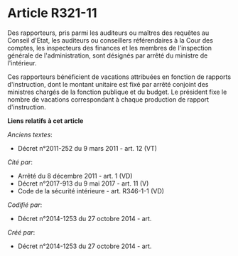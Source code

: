 # Article R321-11

Des rapporteurs, pris parmi les auditeurs ou maîtres des requêtes au Conseil d'Etat, les auditeurs ou conseillers
référendaires à la Cour des comptes, les inspecteurs des finances et les membres de l'inspection générale de
l'administration, sont désignés par arrêté du ministre de l'intérieur.

Ces rapporteurs bénéficient de vacations attribuées en fonction de rapports d'instruction, dont le montant unitaire est fixé
par arrêté conjoint des ministres chargés de la fonction publique et du budget. Le président fixe le nombre de vacations
correspondant à chaque production de rapport d'instruction.

**Liens relatifs à cet article**

_Anciens textes_:

  - Décret n°2011-252 du 9 mars 2011 - art. 12 (VT)

_Cité par_:

  - Arrêté du 8 décembre 2011 - art. 1 (VD)
  - Décret n°2017-913 du 9 mai 2017 - art. 11 (V)
  - Code de la sécurité intérieure - art. R346-1-1 (VD)

_Codifié par_:

  - Décret n°2014-1253 du 27 octobre 2014 - art.

_Créé par_:

  - Décret n°2014-1253 du 27 octobre 2014 - art.
